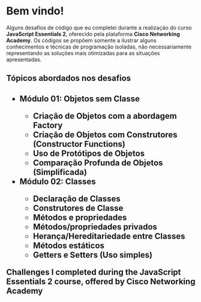 <h1>Bem vindo!</h1>

<p>Alguns desafios de código que eu completei durante a realização do curso <strong>JavaScript Essentials 2</strong>, oferecido pela plataforma <strong>Cisco Networking Academy</strong>.
Os códigos se propõem somente a ilustrar alguns conhecimentos e técnicas de programação isoladas, não necessariamente representando as soluções mais otimizadas para as situações apresentadas.</p>

<h2>Tópicos abordados nos desafios<h2>
<ul>
  <li>Módulo 01: Objetos sem Classe</li>
  <ul>
    <li>Criação de Objetos com a abordagem Factory</li>
    <li>Criação de Objetos com Construtores (Constructor Functions)</li>
    <li>Uso de Protótipos de Objetos</li>
    <li>Comparação Profunda de Objetos (Simplificada)</li>
  </ul>

  <li>Módulo 02: Classes</li>
  <ul>
    <li>Declaração de Classes</li>
    <li>Construtores de Classe</li>
    <li>Métodos e propriedades</li>
    <li>Métodos/propriedades privados</li>
    <li>Herança/Hereditariedade entre Classes</li>
    <li>Métodos estáticos</li>
    <li>Getters e Setters (Uso simples)</li>
  </ul>
</ul>

Challenges I completed during the JavaScript Essentials 2 course, offered by Cisco Networking Academy
